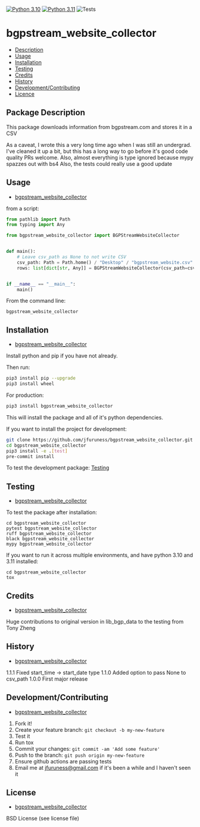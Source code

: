 [![Python 3.10](https://img.shields.io/badge/python-3.10-blue.svg)](https://www.python.org/downloads/release/python-3100/)
[![Python 3.11](https://img.shields.io/badge/python-3.11-blue.svg)](https://www.python.org/downloads/release/python-3110/)
![Tests](https://github.com/jfuruness/bgpstream_website_collector/actions/workflows/tests.yml/badge.svg)

# bgpstream\_website\_collector

* [Description](#package-description)
* [Usage](#usage)
* [Installation](#installation)
* [Testing](#testing)
* [Credits](#credits)
* [History](#history)
* [Development/Contributing](#developmentcontributing)
* [Licence](#license)


## Package Description

This package downloads information from bgpstream.com and stores it in a CSV

As a caveat, I wrote this a very long time ago when I was still an undergrad.
I've cleaned it up a bit, but this has a long way to go before it's good code quality
PRs welcome.
Also, almost everything is type ignored because mypy spazzes out with bs4
Also, the tests could really use a good update

## Usage
* [bgpstream\_website\_collector](#bgpstream\_website\_collector)

from a script:

```python
from pathlib import Path
from typing import Any

from bgpstream_website_collector import BGPStreamWebsiteCollector


def main():
    # Leave csv_path as None to not write CSV
    csv_path: Path = Path.home() / "Desktop" / "bgpstream_website.csv"
    rows: list[dict[str, Any]] = BGPStreamWebsiteCollector(csv_path=csv_path).run()


if __name__ == "__main__":
    main()
```

From the command line:

```
bgpstream_website_collector
```

## Installation
* [bgpstream\_website\_collector](#bgpstream\_website\_collector)

Install python and pip if you have not already.

Then run:

```bash
pip3 install pip --upgrade
pip3 install wheel
```

For production:

```bash
pip3 install bgpstream_website_collector
```

This will install the package and all of it's python dependencies.

If you want to install the project for development:
```bash
git clone https://github.com/jfuruness/bgpstream_website_collector.git
cd bgpstream_website_collector
pip3 install -e .[test]
pre-commit install
```

To test the development package: [Testing](#testing)


## Testing
* [bgpstream\_website\_collector](#bgpstream\_website\_collector)

To test the package after installation:

```
cd bgpstream_website_collector
pytest bgpstream_website_collector
ruff bgpstream_website_collector
black bgpstream_website_collector
mypy bgpstream_website_collector
```

If you want to run it across multiple environments, and have python 3.10 and 3.11 installed:

```
cd bgpstream_website_collector
tox
```

## Credits
* [bgpstream\_website\_collector](#bgpstream\_website\_collector)

Huge contributions to original version in lib_bgp_data to the testing from Tony Zheng

## History
* [bgpstream\_website\_collector](#bgpstream\_website\_collector)

1.1.1 Fixed start_time -> start_date type
1.1.0 Added option to pass None to csv_path
1.0.0 First major release

## Development/Contributing
* [bgpstream\_website\_collector](#bgpstream\_website\_collector)

1. Fork it!
2. Create your feature branch: `git checkout -b my-new-feature`
3. Test it
5. Run tox
6. Commit your changes: `git commit -am 'Add some feature'`
7. Push to the branch: `git push origin my-new-feature`
8. Ensure github actions are passing tests
9. Email me at jfuruness@gmail.com if it's been a while and I haven't seen it

## License
* [bgpstream\_website\_collector](#bgpstream\_website\_collector)

BSD License (see license file)
